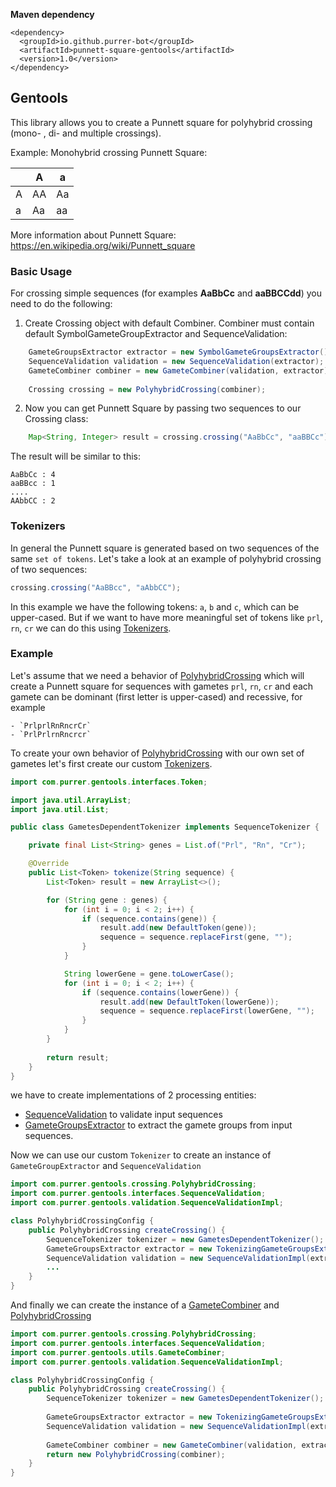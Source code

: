 **Maven dependency**

```
<dependency>
  <groupId>io.github.purrer-bot</groupId>
  <artifactId>punnett-square-gentools</artifactId>
  <version>1.0</version>
</dependency>
```

Gentools
-----

This library allows you to create a Punnett square for polyhybrid crossing (mono- , di- and multiple crossings).

Example: Monohybrid crossing Punnett Square:


|   | A  | a  |
|---|----|----|
| A | AA | Aa |
| a | Aa | aa |

More information about Punnett Square: https://en.wikipedia.org/wiki/Punnett_square

### Basic Usage

For crossing simple sequences (for examples **AaBbCc** and **aaBBCCdd**) you need to do the following:

1. Create Crossing object with default Combiner. Combiner must contain default SymbolGameteGroupExtractor and SequenceValidation:

```java
    GameteGroupsExtractor extractor = new SymbolGameteGroupsExtractor();
    SequenceValidation validation = new SequenceValidation(extractor);
    GameteCombiner combiner = new GameteCombiner(validation, extractor);
    
    Crossing crossing = new PolyhybridCrossing(combiner);
```

2. Now you can get Punnett Square by passing two sequences to our Crossing class:

```java 
    Map<String, Integer> result = crossing.crossing("AaBbCc", "aaBBCc");
```

The result will be similar to this:

```
AaBbCc : 4
aaBBcc : 1
....
AAbbCC : 2
``` 
### Tokenizers

In general the Punnett square is generated based on two sequences
of the same `set of tokens`. Let's take a look at an example of polyhybrid
crossing of two sequences:

```java
crossing.crossing("AaBBcc", "aAbbCC");
```

In this example we have the following tokens: `a`, `b` and `c`, which
can be upper-cased. But if we want to have more meaningful set of tokens
like `prl`, `rn`, `cr` we can do this using [Tokenizers](src/main/java/com/purrer/gentools/interfaces/SequenceTokenizer.java).

### Example

Let's assume that we need a behavior of [PolyhybridCrossing](src/main/java/com/purrer/gentools/crossing/PolyhybridCrossing.java)
which will create a Punnett square for sequences with gametes `prl`, `rn`, `cr` and each gamete can be dominant 
(first letter is upper-cased) and recessive, for example

```
- `PrlprlRnRncrCr`
- `PrlPrlrnRncrcr`
```

To create your own behavior of [PolyhybridCrossing](src/main/java/com/purrer/gentools/crossing/PolyhybridCrossing.java)
with our own set of gametes let's first create our custom 
[Tokenizers](src/main/java/com/purrer/gentools/interfaces/SequenceTokenizer.java).

```java
import com.purrer.gentools.interfaces.Token;

import java.util.ArrayList;
import java.util.List;

public class GametesDependentTokenizer implements SequenceTokenizer {

    private final List<String> genes = List.of("Prl", "Rn", "Cr");

    @Override
    public List<Token> tokenize(String sequence) {
        List<Token> result = new ArrayList<>();

        for (String gene : genes) {
            for (int i = 0; i < 2; i++) {
                if (sequence.contains(gene)) {
                    result.add(new DefaultToken(gene));
                    sequence = sequence.replaceFirst(gene, "");
                }
            }

            String lowerGene = gene.toLowerCase();
            for (int i = 0; i < 2; i++) {
                if (sequence.contains(lowerGene)) {
                    result.add(new DefaultToken(lowerGene));
                    sequence = sequence.replaceFirst(lowerGene, "");
                }
            }
        }
        
        return result;
    }
}
```

we have to create implementations of 2 processing
entities:
- [SequenceValidation](src/main/java/com/purrer/gentools/interfaces/SequenceValidation.java) to validate input
sequences
- [GameteGroupsExtractor](src/main/java/com/purrer/gentools/interfaces/GameteGroupsExtractor.java) to extract the
gamete groups from input sequences.

Now we can use our custom `Tokenizer` to create an instance of `GameteGroupExtractor` and `SequenceValidation`

```java
import com.purrer.gentools.crossing.PolyhybridCrossing;
import com.purrer.gentools.interfaces.SequenceValidation;
import com.purrer.gentools.validation.SequenceValidationImpl;

class PolyhybridCrossingConfig {
    public PolyhybridCrossing createCrossing() {
        SequenceTokenizer tokenizer = new GametesDependentTokenizer();
        GameteGroupsExtractor extractor = new TokenizingGameteGroupsExtractor(tokenizer);
        SequenceValidation validation = new SequenceValidationImpl(extractor);
        ...
    }
}
```

And finally we can create the instance of a [GameteCombiner](src/main/java/com/purrer/gentools/utils/GameteCombiner.java)
and [PolyhybridCrossing](src/main/java/com/purrer/gentools/crossing/PolyhybridCrossing.java)

```java
import com.purrer.gentools.crossing.PolyhybridCrossing;
import com.purrer.gentools.interfaces.SequenceValidation;
import com.purrer.gentools.utils.GameteCombiner;
import com.purrer.gentools.validation.SequenceValidationImpl;

class PolyhybridCrossingConfig {
    public PolyhybridCrossing createCrossing() {
        SequenceTokenizer tokenizer = new GametesDependentTokenizer();
        
        GameteGroupsExtractor extractor = new TokenizingGameteGroupsExtractor(tokenizer);
        SequenceValidation validation = new SequenceValidationImpl(extractor);
        
        GameteCombiner combiner = new GameteCombiner(validation, extractor);
        return new PolyhybridCrossing(combiner);
    }
}
```

